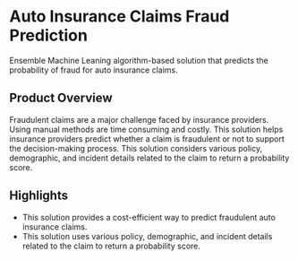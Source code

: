 # Auto Insurance Claims Fraud Prediction
Ensemble Machine Leaning algorithm-based solution that predicts the probability of fraud for auto insurance claims.

## Product Overview
Fraudulent claims are a major challenge faced by insurance providers. Using manual methods are time consuming and costly. This solution helps insurance providers predict whether a claim is fraudulent or not to support the decision-making process. This solution considers various policy, demographic, and incident details related to the claim to return a probability score.

## Highlights
* This solution provides a cost-efficient way to predict fraudulent auto insurance claims.
* This solution uses various policy, demographic, and incident details related to the claim to return a probability score.
